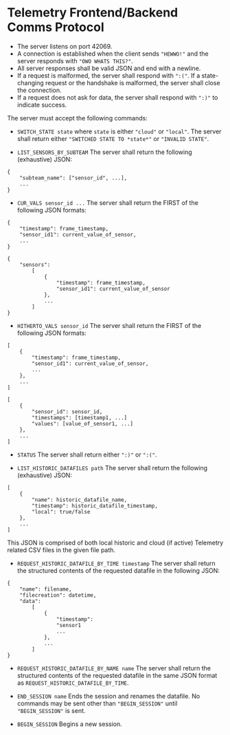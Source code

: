 # Telemetry Frontend/Backend Comms Protocol

- The server listens on port 42069.
- A connection is established when the client sends `"HEWWO!"` and the server responds with `"OWO WHATS THIS?"`.
- All server responses shall be valid JSON and end with a newline. 
- If a request is malformed, the server shall respond with `":("`. If a state-changing request or the handshake is malformed, the server shall close the connection.
- If a request does not ask for data, the server shall respond with `":)"` to indicate success.


The server must accept the following commands:

- `SWITCH_STATE state`
where `state` is either `"cloud"` or `"local"`. The server shall return either `"SWITCHED STATE TO *state*"` or `"INVALID STATE"`.

- `LIST_SENSORS_BY_SUBTEAM` 
The server shall return the following (exhaustive) JSON:
```
{
    "subteam_name": ["sensor_id", ...],
    ...
}
```

- `CUR_VALS sensor_id ...`
The server shall return the FIRST of the following JSON formats:
```
{
    "timestamp": frame_timestamp,
    "sensor_id1": current_value_of_sensor,
    ...
}
```
```
{
    "sensors": 
        [
            {
                "timestamp": frame_timestamp,
                "sensor_id1": current_value_of_sensor
            },
            ...
        ]
}
```

- `HITHERTO_VALS sensor_id`
The server shall return the FIRST of the following JSON formats:
```
[
    {
        "timestamp": frame_timestamp,
        "sensor_id1": current_value_of_sensor,
        ...
    },
    ...
]
```
```
[
    {
        "sensor_id": sensor_id,
        "timestamps": [timestamp1, ...]
        "values": [value_of_sensor1, ...]
    },
    ...
]
```


- `STATUS`
The server shall return either `":)"` or `":("`.

- `LIST_HISTORIC_DATAFILES path`
The server shall return the following (exhaustive) JSON:
```
[
    {
        "name": historic_datafile_name, 
        "timestamp": historic_datafile_timestamp,
        "local": true/false
    },
    ...
]
```
This JSON is comprised of both local historic and cloud (if active) Telemetry related CSV files in the given file path.

- `REQUEST_HISTORIC_DATAFILE_BY_TIME timestamp`
The server shall return the structured contents of the requested datafile in the following JSON:
```
{
    "name": filename,
    "filecreation": datetime,
    "data":
        [
            {
                "timestamp":
                "sensor1
                ...
            },
            ...
        ]
}
```

- `REQUEST_HISTORIC_DATAFILE_BY_NAME name`
The server shall return the structured contents of the requested datafile in the same JSON format as `REQUEST_HISTORIC_DATAFILE_BY_TIME`.

- `END_SESSION name`
Ends the session and renames the datafile. No commands may be sent other than `"BEGIN_SESSION"` until `"BEGIN_SESSION"` is sent.

- `BEGIN_SESSION`
Begins a new session.
